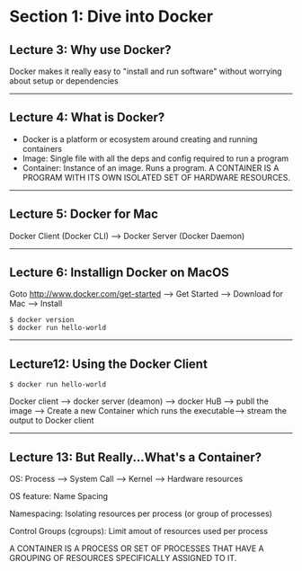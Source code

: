 # Section 1: Dive into Docker

## Lecture 3: Why use Docker?
Docker makes it really easy to "install and run software" without worrying about setup or dependencies

***

## Lecture 4: What is Docker?
* Docker is a platform or ecosystem around creating and running containers
* Image: Single file with all the deps and config required to run a program
* Container: Instance of an image. Runs a program. A CONTAINER IS A PROGRAM WITH ITS OWN ISOLATED SET OF HARDWARE RESOURCES.

***

## Lecture 5: Docker for Mac
Docker Client (Docker CLI) --> Docker Server (Docker Daemon)

***

## Lecture 6: Installign Docker on MacOS
Goto http://www.docker.com/get-started --> Get Started --> Download for Mac --> Install

```
$ docker version
$ docker run hello-world
```

***

## Lecture12: Using the Docker Client

```
$ docker run hello-world 
```

Docker client --> docker server (deamon) --> docker HuB --> publl the image --> Create a new Container which runs the executable--> stream the output to Docker client

***

## Lecture 13: But Really...What's a Container?

OS: Process --> System Call --> Kernel --> Hardware resources

OS feature: Name Spacing

Namespacing: Isolating resources per process (or group of processes)

Control Groups (cgroups): Limit amout of resources used per process

A CONTAINER IS A PROCESS OR SET OF PROCESSES THAT HAVE A GROUPING OF RESOURCES SPECIFICALLY ASSIGNED TO IT.
